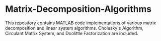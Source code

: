 # Matrix-Decomposition-Algorithms
This repository contains MATLAB code implementations of various matrix decomposition and linear system algorithms. Cholesky's Algorithm, Circulant Matrix System, and Doolittle Factorization are included.
